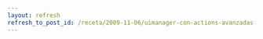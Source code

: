 ```yaml
---
layout: refresh
refresh_to_post_id: /receta/2009-11-06/uimanager-con-actions-avanzadas-en-pygtk
---
```

